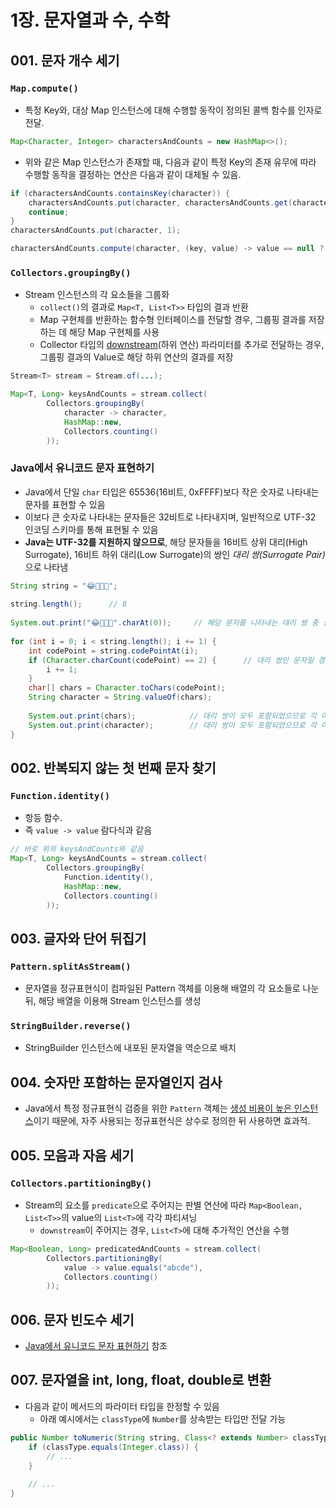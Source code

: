 # 1장. 문자열과 수, 수학

## 001. 문자 개수 세기

### `Map.compute()`

- 특정 Key와, 대상 Map 인스턴스에 대해 수행할 동작이 정의된 콜백 함수를 인자로 전달.

```java
Map<Character, Integer> charactersAndCounts = new HashMap<>();
```

- 위와 같은 Map 인스턴스가 존재할 때, 다음과 같이 특정 Key의 존재 유무에 따라 수행할 동작을 결정하는 연산은 다음과 같이 대체될 수 있음. 

```java
if (charactersAndCounts.containsKey(character)) {
    charactersAndCounts.put(character, charactersAndCounts.get(character) + 1);
    continue;
}
charactersAndCounts.put(character, 1);
```

```java
charactersAndCounts.compute(character, (key, value) -> value == null ? 1 : value + 1);
```

### `Collectors.groupingBy()`

- Stream 인스턴스의 각 요소들을 그룹화
  - `collect()`의 결과로 `Map<T, List<T>>` 타입의 결과 반환
  - Map 구현체를 반환하는 함수형 인터페이스를 전달할 경우, 그룹핑 결과를 저장하는 데 해당 Map 구현체를 사용
  - Collector 타입의 [downstream](https://chat.openai.com/share/9b0c2cef-db90-48f2-8d35-50c9300b3270)(하위 연산) 파라미터를 추가로 전달하는 경우, 그룹핑 결과의 Value로 해당 하위 연산의 결과를 저장

```java
Stream<T> stream = Stream.of(...);

Map<T, Long> keysAndCounts = stream.collect(
        Collectors.groupingBy(
            character -> character,
            HashMap::new,
            Collectors.counting()
        ));
```

### Java에서 유니코드 문자 표현하기

- Java에서 단일 `char` 타입은 65536(16비트, 0xFFFF)보다 작은 숫자로 나타내는 문자를 표현할 수 있음
- 이보다 큰 숫자로 나타내는 문자들은 32비트로 나타내지며, 일반적으로 UTF-32 인코딩 스키마를 통해 표현될 수 있음
- **Java는 UTF-32를 지원하지 않으므로**, 해당 문자들을 16비트 상위 대리(High Surrogate), 16비트 하위 대리(Low Surrogate)의 쌍인 _대리 쌍(Surrogate Pair)_ 으로 나타냄

```java
String string = "😂🥲🥹🤔";
  
string.length();      // 8
  
System.out.print("😂🥲🥹🤔".charAt(0));     // 해당 문자를 나타내는 대리 쌍 중 상위 대리만 추출되므로 😂 이모지가 출력되지 않음
  
for (int i = 0; i < string.length(); i += 1) {
    int codePoint = string.codePointAt(i);
    if (Character.charCount(codePoint) == 2) {      // 대리 쌍인 문자일 경우 다음 문자 조회를 위해 index를 2씩 증가
        i += 1;
    }
    char[] chars = Character.toChars(codePoint);
    String character = String.valueOf(chars);
      
    System.out.print(chars);            // 대리 쌍이 모두 포함되었으므로 각 이모지 출력
    System.out.print(character);        // 대리 쌍이 모두 포함되었으므로 각 이모지 출력
}
```

## 002. 반복되지 않는 첫 번째 문자 찾기

### `Function.identity()`

- 항등 함수.
- 즉 `value -> value` 람다식과 같음

```java
// 바로 위의 keysAndCounts와 같음
Map<T, Long> keysAndCounts = stream.collect(
        Collectors.groupingBy(
            Function.identity(),
            HashMap::new,
            Collectors.counting()
        ));
```

## 003. 글자와 단어 뒤집기

### `Pattern.splitAsStream()`

- 문자열을 정규표현식이 컴파일된 Pattern 객체를 이용해 배열의 각 요소들로 나눈 뒤, 해당 배열을 이용해 Stream 인스턴스를 생성

### `StringBuilder.reverse()`

- StringBuilder 인스턴스에 내포된 문자열을 역순으로 배치

## 004. 숫자만 포함하는 문자열인지 검사

- Java에서 특정 정규표현식 검증을 위한 `Pattern` 객체는 [생성 비용이 높은 인스턴스](https://github.com/hsjkdss228/dev-book-studies/tree/main/effective-java-3e/notes/chapter2/item6#%EC%83%9D%EC%84%B1-%EB%B9%84%EC%9A%A9%EC%9D%B4-%EB%B9%84%EC%8B%BC-%EA%B0%9D%EC%B2%B4%EC%9D%98-%EC%9E%AC%EC%82%AC%EC%9A%A9)이기 때문에, 자주 사용되는 정규표현식은 상수로 정의한 뒤 사용하면 효과적.

## 005. 모음과 자음 세기

### `Collectors.partitioningBy()`

- Stream의 요소를 `predicate`으로 주어지는 판별 연산에 따라 `Map<Boolean, List<T>>`의 value의 `List<T>`에 각각 파티셔닝
  - `downstream`이 주어지는 경우, `List<T>`에 대해 추가적인 연산을 수행

```java
Map<Boolean, Long> predicatedAndCounts = stream.collect(
        Collectors.partitioningBy(
            value -> value.equals("abcde"),
            Collectors.counting()
        ));
```

## 006. 문자 빈도수 세기

- [Java에서 유니코드 문자 표현하기](#java에서-유니코드-문자-표현하기) 참조

## 007. 문자열을 int, long, float, double로 변환

- 다음과 같이 메서드의 파라미터 타입을 한정할 수 있음
  - 아래 예시에서는 `classType`에 `Number`를 상속받는 타입만 전달 가능

```java
public Number toNumeric(String string, Class<? extends Number> classType) {
    if (classType.equals(Integer.class)) {
        // ...    
    }
    
    // ...
}
```
